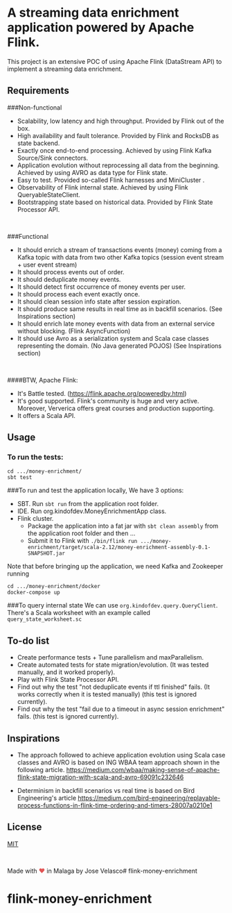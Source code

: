 # A streaming data enrichment application powered by Apache Flink. 

This project is an extensive POC of using Apache Flink (DataStream API) to implement a streaming
data enrichment.

## Requirements

###Non-functional

- Scalability, low latency and high throughput. Provided by Flink out of the box. 
- High availability and fault tolerance. Provided by Flink and RocksDB as state backend.
- Exactly once end-to-end processing. Achieved by using Flink Kafka Source/Sink connectors.
- Application evolution without reprocessing all data from the beginning. Achieved by using AVRO as data type for Flink state.
- Easy to test. Provided so-called Flink harnesses and MiniCluster .
- Observability of Flink internal state. Achieved by using Flink QueryableStateClient. 
- Bootstrapping state based on historical data. Provided by Flink State Processor API.

<br />

###Functional

- It should enrich a stream of transactions events (money) coming from a Kafka topic with data from two other Kafka topics (session event stream + user event stream) 
- It should process events out of order.
- It should deduplicate money events.
- It should detect first occurrence of money events per user.
- It should process each event exactly once. 
- It should clean session info state after session expiration.  
- It should produce same results in real time as in backfill scenarios. (See Inspirations section)
- It should enrich late money events with data from an external service without blocking. (Flink AsyncFunction)
- It should use Avro as a serialization system and Scala case classes representing the domain. (No Java generated POJOS) (See Inspirations section)

<br />

####BTW, Apache Flink:

- It's Battle tested. (https://flink.apache.org/poweredby.html)
- It's good supported. Flink's community is huge and very active. Moreover, Ververica offers great courses and production supporting.
- It offers a Scala API.


## Usage

### To run the tests:
```
cd .../money-enrichment/
sbt test
```

###To run and test the application locally, 
We have 3 options:

- SBT. Run `sbt run` from the application root folder.
- IDE. Run org.kindofdev.MoneyEnrichmentApp class. 
- Flink cluster. 
  * Package the application into a fat jar with `sbt clean assembly` from the application root folder and then ...
  * Submit it to Flink with `./bin/flink run .../money-enrichment/target/scala-2.12/money-enrichment-assembly-0.1-SNAPSHOT.jar`
    
    
Note that before bringing up the application, we need Kafka and Zookeeper running
```
cd .../money-enrichment/docker
docker-compose up
```

###To query internal state 
We can use `org.kindofdev.query.QueryClient`. There's a Scala worksheet with an example called `query_state_worksheet.sc`

## To-do list

- Create performance tests + Tune parallelism and maxParallelism.
- Create automated tests for state migration/evolution. (It was tested manually, and it worked properly).
- Play with Flink State Processor API. 
- Find out why the test "not deduplicate events if ttl finished" fails. (It works correctly when it is tested manually) (this test is ignored currently).
- Find out why the test "fail due to a timeout in async session enrichment" fails. (this test is ignored currently).



## Inspirations

- The approach followed to achieve application evolution using Scala case classes and AVRO is based on ING WBAA team approach shown in the following article.
  https://medium.com/wbaa/making-sense-of-apache-flink-state-migration-with-scala-and-avro-69091c232646
  
- Determinism in backfill scenarios vs real time is based on Bird Engineering's article
https://medium.com/bird-engineering/replayable-process-functions-in-flink-time-ordering-and-timers-28007a0210e1

## License
[MIT](https://choosealicense.com/licenses/mit/)  

 <br />

<!-- Example #2 - inline-styled ❤ -->
Made with <span style="color: #e25555;">&#9829;</span> in Malaga by Jose Velasco# flink-money-enrichment
# flink-money-enrichment
